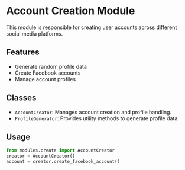 # Account Creation Module

This module is responsible for creating user accounts across different social media platforms.

## Features
- Generate random profile data
- Create Facebook accounts
- Manage account profiles

## Classes
- `AccountCreator`: Manages account creation and profile handling.
- `ProfileGenerator`: Provides utility methods to generate profile data.

## Usage
```python
from modules.create import AccountCreator
creator = AccountCreator()
account = creator.create_facebook_account()
```
